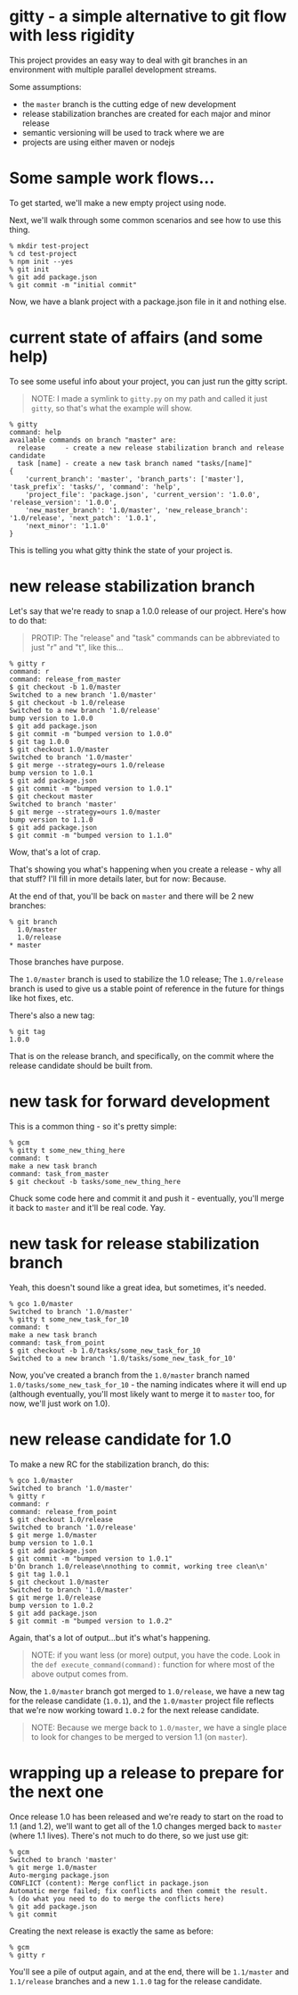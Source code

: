 # gitty - a simple alternative to git flow with less rigidity

This project provides an easy way to deal with git branches in an environment with multiple parallel development streams.

Some assumptions:

- the `master` branch is the cutting edge of new development
- release stabilization branches are created for each major and minor release
- semantic versioning will be used to track where we are
- projects are using either maven or nodejs 

# Some sample work flows...

To get started, we'll make a new empty project using node. 

Next, we'll walk through some common scenarios and see how to use this thing.

```shell script
% mkdir test-project
% cd test-project
% npm init --yes
% git init
% git add package.json
% git commit -m "initial commit"
```

Now, we have a blank project with a package.json file in it and nothing else.

# current state of affairs (and some help)

To see some useful info about your project, you can just run the gitty script.

> NOTE: I made a symlink to `gitty.py` on my path and called it just `gitty`, so that's what the example will show.

```shell script
% gitty
command: help
available commands on branch "master" are:
  release     - create a new release stabilization branch and release candidate
  task [name] - create a new task branch named "tasks/[name]"
{
    'current_branch': 'master', 'branch_parts': ['master'], 'task_prefix': 'tasks/', 'command': 'help', 
    'project_file': 'package.json', 'current_version': '1.0.0', 'release_version': '1.0.0', 
    'new_master_branch': '1.0/master', 'new_release_branch': '1.0/release', 'next_patch': '1.0.1', 
    'next_minor': '1.1.0'
}
```

This is telling you what gitty think the state of your project is.

# new release stabilization branch

Let's say that we're ready to snap a 1.0.0 release of our project. Here's how to do that:

> PROTIP: The "release" and "task" commands can be abbreviated to just "r" and "t", like this...

```shell script
% gitty r
command: r
command: release_from_master
$ git checkout -b 1.0/master
Switched to a new branch '1.0/master'
$ git checkout -b 1.0/release
Switched to a new branch '1.0/release'
bump version to 1.0.0
$ git add package.json
$ git commit -m "bumped version to 1.0.0"
$ git tag 1.0.0
$ git checkout 1.0/master
Switched to branch '1.0/master'
$ git merge --strategy=ours 1.0/release
bump version to 1.0.1
$ git add package.json
$ git commit -m "bumped version to 1.0.1"
$ git checkout master
Switched to branch 'master'
$ git merge --strategy=ours 1.0/master
bump version to 1.1.0
$ git add package.json
$ git commit -m "bumped version to 1.1.0"
```

Wow, that's a lot of crap.

That's showing you what's happening when you create a release - why all that stuff? I'll fill in more details later, but for now: Because.

At the end of that, you'll be back on `master` and there will be 2 new branches:

```
% git branch
  1.0/master
  1.0/release
* master
```

Those branches have purpose.

The `1.0/master` branch is used to stabilize the 1.0 release; The `1.0/release` branch is used to give us a stable point of reference in the future for things like hot fixes, etc.

There's also a new tag:

```
% git tag
1.0.0
```

That is on the release branch, and specifically, on the commit where the release candidate should be built from.

# new task for forward development

This is a common thing - so it's pretty simple:

```
% gcm
% gitty t some_new_thing_here
command: t
make a new task branch
command: task_from_master
$ git checkout -b tasks/some_new_thing_here
```

Chuck some code here and commit it and push it - eventually, you'll merge it back to `master` and it'll be real code. Yay.

# new task for release stabilization branch

Yeah, this doesn't sound like a great idea, but sometimes, it's needed.

```
% gco 1.0/master
Switched to branch '1.0/master'
% gitty t some_new_task_for_10
command: t
make a new task branch
command: task_from_point
$ git checkout -b 1.0/tasks/some_new_task_for_10
Switched to a new branch '1.0/tasks/some_new_task_for_10'
```

Now, you've created a branch from the `1.0/master` branch named `1.0/tasks/some_new_task_for_10` - the naming indicates where it will end up (although eventually, you'll most likely want to merge it to `master` too, for now, we'll just work on 1.0).

# new release candidate for 1.0

To make a new RC for the stabilization branch, do this:

```
% gco 1.0/master
Switched to branch '1.0/master'
% gitty r
command: r
command: release_from_point
$ git checkout 1.0/release
Switched to branch '1.0/release'
$ git merge 1.0/master
bump version to 1.0.1
$ git add package.json
$ git commit -m "bumped version to 1.0.1"
b'On branch 1.0/release\nnothing to commit, working tree clean\n'
$ git tag 1.0.1
$ git checkout 1.0/master
Switched to branch '1.0/master'
$ git merge 1.0/release
bump version to 1.0.2
$ git add package.json
$ git commit -m "bumped version to 1.0.2"
```

Again, that's a lot of output...but it's what's happening.

> NOTE: if you want less (or more) output, you have the code. Look in the `def execute_command(command):` function 
> for where most of the above output comes from.

Now, the `1.0/master` branch got merged to `1.0/release`, we have a new tag for the release candidate (`1.0.1`), and the `1.0/master` project file reflects that we're now working toward `1.0.2` for the next release candidate.

> NOTE: Because we merge back to `1.0/master`, we have a single place to look for changes to be merged to version 1.1 (on `master`).

# wrapping up a release to prepare for the next one

Once release 1.0 has been released and we're ready to start on the road to 1.1 (and 1.2), we'll want to get all of the 1.0 changes merged back to `master` (where 1.1 lives). There's not much to do there, so we just use git:

```
% gcm
Switched to branch 'master'
% git merge 1.0/master
Auto-merging package.json
CONFLICT (content): Merge conflict in package.json
Automatic merge failed; fix conflicts and then commit the result.
% (do what you need to do to merge the conflicts here)
% git add package.json
% git commit
```

Creating the next release is exactly the same as before:

```
% gcm
% gitty r
```

You'll see a pile of output again, and at the end, there will be `1.1/master` and `1.1/release` branches and a new `1.1.0` tag for the release candidate.

